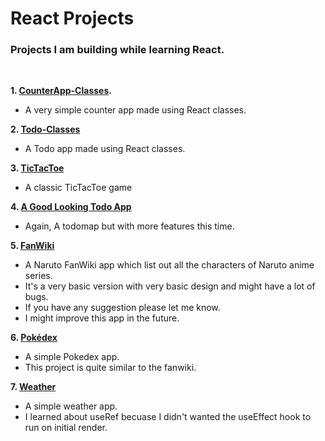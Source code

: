 # React Projects
### Projects I am building while learning React.  
&nbsp;

**1. [CounterApp-Classes](https://github.com/0rGaan1c/React_Projects/tree/main/1.CounterApp-Classes).**
* A very simple counter app made using React classes.
&nbsp;

**2. [Todo-Classes](https://github.com/0rGaan1c/React_Projects/tree/main/2.ToDo-Classes)**
* A Todo app made using React classes.
&nbsp;

**3. [TicTacToe](https://github.com/0rGaan1c/React_Projects/tree/main/3.tictactoe)**
* A classic TicTacToe game 
&nbsp;

**4. [A Good Looking Todo App](https://github.com/0rGaan1c/React_Projects/tree/main/4.ImprovedToDo)**
* Again, A todomap but with more features this time.

**5. [FanWiki](https://github.com/0rGaan1c/React_Projects/tree/main/5.fanwiki)**
* A Naruto FanWiki app which list out all the characters of Naruto anime series.
* It's a very basic version with very basic design and might have a lot of bugs.
* If you have any suggestion please let me know.
* I might improve this app in the future.

**6. [Pokédex](https://github.com/0rGaan1c/React_Projects/tree/main/6.pokedex)**
* A simple Pokedex app.
* This project is quite similar to the fanwiki.

**7. [Weather](https://github.com/0rGaan1c/React_Projects/tree/main/6.weather)**
* A simple weather app.
* I learned about useRef becuase I didn't wanted the useEffect hook to run on initial render.
